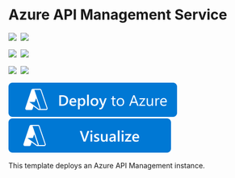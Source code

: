# Azure API Management Service

<IMG SRC="https://azurequickstartsservice.blob.core.windows.net/badges/101-azure-api-management-create/PublicLastTestDate.svg" />&nbsp;
<IMG SRC="https://azurequickstartsservice.blob.core.windows.net/badges/101-azure-api-management-create/PublicDeployment.svg" />&nbsp;

<IMG SRC="https://azurequickstartsservice.blob.core.windows.net/badges/101-azure-api-management-create/FairfaxLastTestDate.svg" />&nbsp;
<IMG SRC="https://azurequickstartsservice.blob.core.windows.net/badges/101-azure-api-management-create/FairfaxDeployment.svg" />&nbsp;

<IMG SRC="https://azurequickstartsservice.blob.core.windows.net/badges/101-azure-api-management-create/BestPracticeResult.svg" />&nbsp;
<IMG SRC="https://azurequickstartsservice.blob.core.windows.net/badges/101-azure-api-management-create/CredScanResult.svg" />&nbsp;

<a href="https://portal.azure.com/#create/Microsoft.Template/uri/https%3A%2F%2Fraw.githubusercontent.com%2Fazure%2Fazure-quickstart-templates%2Fmaster%2F101-azure-api-management-create%2Fazuredeploy.json" target="_blank">
    <img src="https://raw.githubusercontent.com/Azure/azure-quickstart-templates/master/1-CONTRIBUTION-GUIDE/images/deploytoazure.svg"/>
</a>
<a href="http://armviz.io/#/?load=https%3A%2F%2Fraw.githubusercontent.com%2FAzure%2Fazure-quickstart-templates%2Fmaster%2F101-azure-api-management-create%2Fazuredeploy.json" target="_blank">
    <img src="https://raw.githubusercontent.com/Azure/azure-quickstart-templates/master/1-CONTRIBUTION-GUIDE/images/visualizebutton.svg"/>
</a>

This template deploys an Azure API Management instance.


